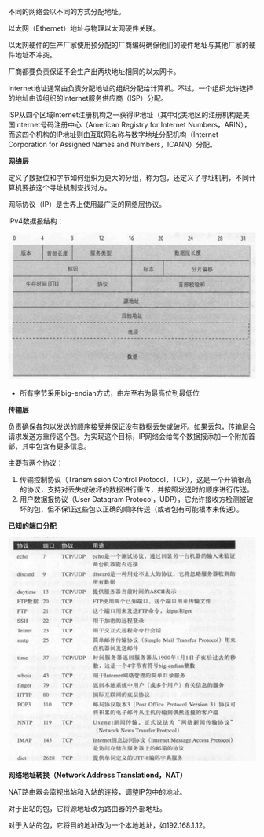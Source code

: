 不同的网络会以不同的方式分配地址。

以太网（Ethernet）地址与物理以太网硬件关联。

以太网硬件的生产厂家使用预分配的厂商编码确保他们的硬件地址与其他厂家的硬件地址不冲突。

厂商都要负责保证不会生产出两块地址相同的以太网卡。

Internet地址通常由负责分配地址的组织分配给计算机。不过，一个组织允许选择的地址由该组织的Internet服务供应商（ISP）分配。

ISP从四个区域Internet注册机构之一获得IP地址（其中北美地区的注册机构是美国Internet号码注册中心（American Registry for Internet Numbers，ARIN），而这四个机构的IP地址则由互联网名称与数字地址分配机构（Internet Corporation for Assigned Names and Numbers，ICANN）分配。



**网络层**

定义了数据位和字节如何组织为更大的分组，称为包，还定义了寻址机制，不同计算机要按这个寻址机制查找对方。

网际协议（IP）是世界上使用最广泛的网络层协议。

IPv4数据报结构：

![](images\ipv4.png)

* 所有字节采用big-endian方式，由左至右为最高位到最低位

**传输层**

负责确保各包以发送的顺序接受并保证没有数据丢失或破坏。如果丢包，传输层会请求发送方重传这个包。为实现这个目标，IP网络会给每个数据报添加一个附加首部，其中包含有更多信息。

主要有两个协议：

1. 传输控制协议（Transmission Control Protocol，TCP），这是一个开销很高的协议，支持对丢失或破坏的数据进行重传，并按照发送时的顺序进行传送。
2. 用户数据报协议（User Datagram Protocol，UDP），它允许接收方检测被破坏的包，但不保证这些包以正确的顺序传送（或者包有可能根本未传送）。



**已知的端口分配**

![](images\port.png)



**网络地址转换（Network Address Translationd，NAT）**

NAT路由器会监视出站和入站的连接，调整IP包中的地址。

对于出站的包，它将源地址改为路由器的外部地址。

对于入站的包，它将目的地址改为一个本地地址，如192.168.1.12。


